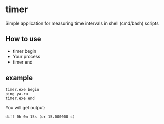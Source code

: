 # timer
Simple application for measuring time intervals in shell (cmd/bash) scripts

## How to use
* timer begin
* Your process
* timer end

## example
```
timer.exe begin
ping ya.ru
timer.exe end
```
You will get output:
```
diff 0h 0m 15s (or 15.000000 s)
```
